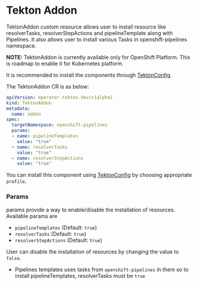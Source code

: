 <!--
---
linkTitle: "TektonAddon"
weight: 6
---
-->
# Tekton Addon

TektonAddon custom resource allows user to install resource like resolverTasks, resolverStepActions and pipelineTemplate along with Pipelines.
It also allows user to install various Tasks in openshift-pipelines namespace.

**NOTE:** TektonAddon is currently available only for OpenShift Platform. This is roadmap to enable it for Kubernetes platform.

It is recommended to install the components through [TektonConfig](./TektonConfig.md).

The TektonAddon CR is as below:
```yaml
apiVersion: operator.tekton.dev/v1alpha1
kind: TektonAddon
metadata:
  name: addon
spec:
  targetNamespace: openshift-pipelines
  params:
  - name: pipelineTemplates
    value: "true"
  - name: resolverTasks
    value: "true"
  - name: resolverStepActions
    value: "true"
```
You can install this component using [TektonConfig](./TektonConfig.md) by choosing appropriate `profile`.

### Params

params provide a way to enable/disable the installation of resources.
Available params are
- `pipelineTemplates` (Default: `true`)
- `resolverTasks` (Default: `true`)
- `resolverStepActions` (Default: `true`)

User can disable the installation of resources by changing the value to `false`.

- Pipelines templates uses tasks from `openshift-pipelines` in them so to install pipelineTemplates, resolverTasks must be `true`